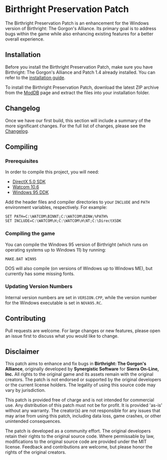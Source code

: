 # Birthright Preservation Patch

The Birthright Preservation Patch is an enhancement for the Windows version of Birthright: The Gorgon's Alliance. Its primary goal is to address bugs within the game while also enhancing existing features for a better overall experience.

## Installation

Before you install the Birthright Preservation Patch, make sure you have Birthright: The Gorgon's Alliance and Patch 1.4 already installed. You can refer to the [installation guide][kw-install].

To install the Birthright Preservation Patch, download the latest ZIP archive from the [ModDB][moddb-birp] page and extract the files into your installation folder.

## Changelog

Once we have our first build, this section will include a summary of the more significant changes. For the full list of changes, please see the [Changelog](./CHANGELOG.md).

## Compiling

### Prerequisites

In order to compile this project, you will need:

* [DirectX 5.0 SDK][archive-directx]
* [Watcom 10.6][winworld-watcom]
* [Windows 95 DDK][winworld-winddk]

Add the header files and compiler directories to your `INCLUDE` and `PATH` environment variables, respectively. For example:

```
SET PATH=C:\WATCOM\BINNT;C:\WATCOM\BINW;%PATH%
SET INCLUDE=C:\WATCOM\H;C:\WATCOM\H\NT;C:\DirectXSDK
```

### Compiling the game

You can compile the Windows 95 version of Birthright (which runs on operating systems up to Windows 11) by running:

`MAKE.BAT WIN95`

DOS will also compile (on versions of Windows up to Windows ME), but currently has some missing fonts.

### Updating Version Numbers

Internal version numbers are set in `VERSION.CPP`, while the version number for the Windows executable is set in `NOVA95.RC`.

## Contributing

Pull requests are welcome. For large changes or new features, please open an issue first to discuss what you would like to change.

## Disclaimer

This patch aims to enhance and fix bugs in **Birthright: The Gorgon's Alliance**, originally developed by **Synergistic Software** for **Sierra On-Line, Inc.** All rights to the original game and its assets remain with the original creators. The patch is not endorsed or supported by the original developers or the current license holders. The legality of using this source code may vary by jurisdiction.

This patch is provided free of charge and is not intended for commercial use. Any distribution of this patch must not be for profit. It is provided 'as-is' without any warranty. The creator(s) are not responsible for any issues that may arise from using this patch, including data loss, game crashes, or other unintended consequences.

The patch is developed as a community effort. The original developers retain their rights to the original source code. Where permissable by law, modifications to the original source code are provided under the MIT license. Feedback and contributions are welcome, but please honor the rights of the original creators.

[archive-directx]: https://archive.org/details/idx5sdk
[kw-install]: https://www.kiranwelle.com/birthright/
[moddb-birp]: https://www.moddb.com/mods/birthright-preservation-patch
[releases]: https://github.com/Shiryou/BirP/releases
[winworld-watcom]: https://winworldpc.com/product/watcom-c-c/106
[winworld-winddk]: https://winworldpc.com/product/windows-sdk-ddk/windows-95-ddk
